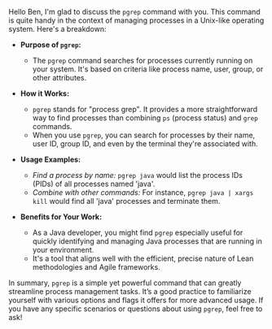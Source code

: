 Hello Ben, I'm glad to discuss the `pgrep` command with you. This command is quite handy in the context of managing processes in a Unix-like operating system. Here's a breakdown:

- **Purpose of `pgrep`:**
  - The `pgrep` command searches for processes currently running on your system. It's based on criteria like process name, user, group, or other attributes.

- **How it Works:**
  - `pgrep` stands for "process grep". It provides a more straightforward way to find processes than combining `ps` (process status) and `grep` commands.
  - When you use `pgrep`, you can search for processes by their name, user ID, group ID, and even by the terminal they're associated with.

- **Usage Examples:**
  - *Find a process by name:* `pgrep java` would list the process IDs (PIDs) of all processes named 'java'.
  - *Combine with other commands:* For instance, `pgrep java | xargs kill` would find all 'java' processes and terminate them.

- **Benefits for Your Work:**
  - As a Java developer, you might find `pgrep` especially useful for quickly identifying and managing Java processes that are running in your environment.
  - It's a tool that aligns well with the efficient, precise nature of Lean methodologies and Agile frameworks.

In summary, `pgrep` is a simple yet powerful command that can greatly streamline process management tasks. It’s a good practice to familiarize yourself with various options and flags it offers for more advanced usage. If you have any specific scenarios or questions about using `pgrep`, feel free to ask!
